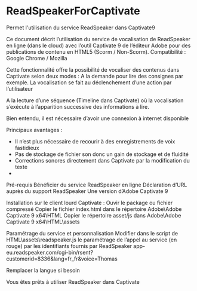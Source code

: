 # ReadSpeakerForCaptivate
Permet l'utilisation du service ReadSpeaker dans Captivate9

Ce document décrit l’utilisation du service de vocalisation de ReadSpeaker en ligne (dans le cloud) avec l’outil Captivate 9 de l’éditeur Adobe pour des publications de contenu en HTML5 (Scorm / Non-Scorm). Compatibilité : Google Chrome / Mozilla

Cette fonctionnalité offre la possibilité de vocaliser des contenus dans Captivate selon deux modes :
A la demande pour lire des consignes par exemple. La vocalisation se fait au déclenchement d’une action par l’utilisateur

A la lecture d’une séquence (Timeline dans Captivate) où la vocalisation s’exécute à l’apparition successive des informations à lire.

Bien entendu, il est nécessaire d’avoir une connexion à internet disponible

Principaux avantages :
- Il n’est plus nécessaire de recourir à des enregistrements de voix fastidieux
- Pas de stockage de fichier son donc un gain de stockage et de fluidité
- Corrections sonores directement dans Captivate par la modification du texte
- 


Pré-requis
Bénéficier du service ReadSpeaker en ligne
Déclaration d’URL auprès du support ReadSpeaker
Une version d’Adobe Captivate 9

Installation sur le client lourd Captivate :
Ouvir le package ou fichier compressé
Copier le fichier index.html dans le répertoire Adobe\Adobe Captivate 9 x64\HTML
Copier le répertoire asset/js dans Adobe\Adobe Captivate 9 x64\HTML\assets

Paramétrage du service et personnalisation
Modifier dans le script de HTML\assets\readspeaker.js le paramétrage de l’appel au service (en rouge) par les identifiants fournis par ReadSpeaker 
app-eu.readspeaker.com/cgi-bin/rsent?customerid=8336&amp;lang=fr_fr&amp;voice=Thomas

Remplacer la langue si besoin

Vous êtes prêts à utiliser ReadSpeaker dans Captivate


